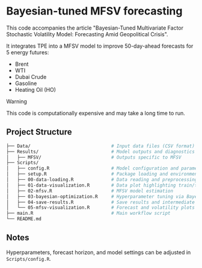 # Bayesian-tuned MFSV forecasting
This code accompanies the article "Bayesian-Tuned Multivariate Factor Stochastic Volatility Model: Forecasting Amid Geopolitical Crisis".

It integrates TPE into a MFSV model to improve 50-day-ahead forecasts for 5 energy futures:
+ Brent
+ WTI
+ Dubai Crude
+ Gasoline
+ Heating Oil (HO)

> [!WARNING]  
> This code is computationally expensive and may take a long time to run.


## Project Structure
```bash
├── Data/                              # Input data files (CSV format)                    
├── Results/                           # Model outputs and diagnostics
│   ├── MFSV/                          # Outputs specific to MFSV
├── Scripts/
│   ├── config.R                       # Model configuration and parameters               
│   ├── setup.R                        # Package loading and environment setup          
│   ├── 00-data-loading.R              # Data reading and preprocessing
│   ├── 01-data-visualization.R        # Data plot highlighting train/test
│   ├── 02-mfsv.R                      # MFSV model estimation  
│   ├── 03-bayesian-optimization.R     # Hyperparameter tuning via Bayesian Optimization
│   ├── 04-save-results.R              # Save results and intermediate outputs   
│   └── 05-mfsv-visualization.R        # Forecast and volatility plots
├── main.R                             # Main workflow script                   
└── README.md     
```

## Notes
Hyperparameters, forecast horizon, and model settings can be adjusted in `Scripts/config.R`.
